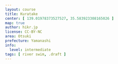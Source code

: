 ```yaml
---
layout: course
title: Kuratake
center: [ 139.01978373527527, 35.583923308165026 ]
map: true
author: hikr.jp
license: CC-BY-NC
area: Otsuki
prefecture: Yamanashi
info:
  level: intermediate
tags: [ river swim, .draft ]
---
```

